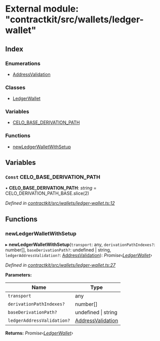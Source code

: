 # External module: "contractkit/src/wallets/ledger-wallet"

## Index

### Enumerations

* [AddressValidation](../enums/_contractkit_src_wallets_ledger_wallet_.addressvalidation.md)

### Classes

* [LedgerWallet](../classes/_contractkit_src_wallets_ledger_wallet_.ledgerwallet.md)

### Variables

* [CELO_BASE_DERIVATION_PATH](_contractkit_src_wallets_ledger_wallet_.md#const-celo_base_derivation_path)

### Functions

* [newLedgerWalletWithSetup](_contractkit_src_wallets_ledger_wallet_.md#newledgerwalletwithsetup)

## Variables

### `Const` CELO_BASE_DERIVATION_PATH

• **CELO_BASE_DERIVATION_PATH**: *string* = CELO_DERIVATION_PATH_BASE.slice(2)

*Defined in [contractkit/src/wallets/ledger-wallet.ts:12](https://github.com/celo-org/celo-monorepo/blob/master/packages/contractkit/src/wallets/ledger-wallet.ts#L12)*

## Functions

###  newLedgerWalletWithSetup

▸ **newLedgerWalletWithSetup**(`transport`: any, `derivationPathIndexes?`: number[], `baseDerivationPath?`: undefined | string, `ledgerAddressValidation?`: [AddressValidation](../enums/_contractkit_src_wallets_ledger_wallet_.addressvalidation.md)): *Promise‹[LedgerWallet](../classes/_contractkit_src_wallets_ledger_wallet_.ledgerwallet.md)›*

*Defined in [contractkit/src/wallets/ledger-wallet.ts:27](https://github.com/celo-org/celo-monorepo/blob/master/packages/contractkit/src/wallets/ledger-wallet.ts#L27)*

**Parameters:**

Name | Type |
------ | ------ |
`transport` | any |
`derivationPathIndexes?` | number[] |
`baseDerivationPath?` | undefined &#124; string |
`ledgerAddressValidation?` | [AddressValidation](../enums/_contractkit_src_wallets_ledger_wallet_.addressvalidation.md) |

**Returns:** *Promise‹[LedgerWallet](../classes/_contractkit_src_wallets_ledger_wallet_.ledgerwallet.md)›*

